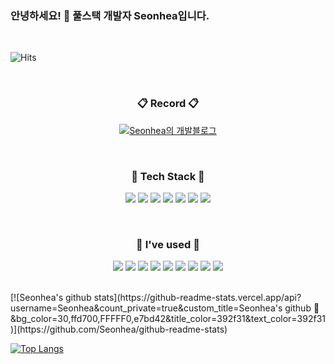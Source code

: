 ### 안녕하세요! 👋 풀스택 개발자 Seonhea입니다.

<!--
**Seonhea/Seonhea** is a ✨ _special_ ✨ repository because its `README.md` (this file) appears on your GitHub profile.

Here are some ideas to get you started:

- 🔭 I’m currently working on ...
- 🌱 I’m currently learning ...
- 👯 I’m looking to collaborate on ...
- 🤔 I’m looking for help with ...
- 💬 Ask me about ...
- 📫 How to reach me: ...
- 😄 Pronouns: ...
- ⚡ Fun fact: ...
-->
<br>

<!-- github 조회 수(today/total) https://hits.seeyoufarm.com/ -->
![Hits](https://hits.seeyoufarm.com/api/count/incr/badge.svg?url=https%3A%2F%2Fgithub.com%2FSeonhea&count_bg=%233BC8A9&title_bg=%23555555&icon=github.svg&icon_color=%23E7E7E7&title=hits&edge_flat=false) 

<br>
 <h3 align="center">📋 Record 📋</h3>
 <p align="center">
 <a href="https://snne.tistory.com/category/%EC%BD%94%EB%94%A9%EC%A4%91%EB%8F%85">
<img src="https://img.shields.io/badge/-Blog-ff69b4?logo=GitHub&logoColor=white" alt="Seonhea의 개발블로그" /> 
</a>
</p>
 <br>
<h3 align="center">🌳 Tech Stack 🌳</h3>

<p align="center">
<img src="https://img.shields.io/badge/-Java-007396?logo=Java" />
<img src="https://img.shields.io/badge/JavaScript-F7DF1E?style=flat-square&logo=JavaScript&logoColor=white" />
<img src="https://img.shields.io/badge/-Oracle-F80000?logo=Oracle" />
<img src="https://img.shields.io/badge/-MariaDB-003545?logo=MariaDB" />
<img src="https://img.shields.io/badge/-HTML5-E34F26?logo=Html5&logoColor=white" />
<img src="https://img.shields.io/badge/-CSS3-1572B6?logo=CSS3" />
<img src="https://img.shields.io/badge/JSON%20Web%20Tokens-000000?style=flat-square&logo=JSON%20Web%20Tokens&logoColor=white" />
  <!-- 아직 사용안해본 기술 스택
<img src="https://img.shields.io/badge/TypeScript-3178C6?style=flat-square&logo=TypeScript&logoColor=white" />
<img src="https://img.shields.io/badge/Node.js-339933?style=flat-square&logo=Node.js&logoColor=white" />
<img src="https://img.shields.io/badge/MySQL-4479A1?style=flat-square&logo=MySQL&logoColor=white" />
<img src="https://img.shields.io/badge/PostgreSQL-4169E1?style=flat-square&logo=PostgreSQL&logoColor=white" />
<img src="https://img.shields.io/badge/MongoDB-47A248?style=flat-square&logo=MongoDB&logoColor=white" />
<img src="https://img.shields.io/badge/ReactJS-61DAFB?style=flat-square&logo=React&logoColor=white" />
<img src="https://img.shields.io/badge/Python-3766AB?style=flat-square&logo=Python&logoColor=white" />
 --> 
</p>

<br>

<h3 align="center">🧷 I've used 🧷</h3>

<p align="center">
<img src="https://img.shields.io/badge/-Spring-6DB33F?logo=Spring&logoColor=white" />
<img src="https://img.shields.io/badge/-Bootstrap-7952B3?logo=bootstrap&logoColor=white" />
<img src="https://img.shields.io/badge/-jQuery-0769AD?logo=jQuery" />
<img src="https://img.shields.io/badge/Postman-FF6C37?style=flat-square&logo=Postman&logoColor=white" />
<img src="https://img.shields.io/badge/Git-F05032?style=flat-square&logo=Git&logoColor=white" />
<img src="https://img.shields.io/badge/GitHub-181717?style=flat-square&logo=GitHub&logoColor=white" />
<img src="https://img.shields.io/badge/Bitbucket-0052CC?style=flat-square&logo=Bitbucket&logoColor=white" />
<img src="https://img.shields.io/badge/-Sourcetree-0052CC?logo=sourcetree" />
<img src="https://img.shields.io/badge/-Selenium-43B02A?logo=Selenium&logoColor=white" />
<!--
<img src="https://img.shields.io/badge/PM2-2B037A?style=flat-square&logo=PM2&logoColor=white" />
<img src="https://img.shields.io/badge/Slack-4A154B?style=flat-square&logo=Slack&logoColor=white" />
<img src="https://img.shields.io/badge/Swagger-85EA2D?style=flat-square&logo=Swagger&logoColor=white" />
<img src="https://img.shields.io/badge/Firebase-FFCA28?style=flat-square&logo=Firebase&logoColor=white" />
<img src="https://img.shields.io/badge/Google%20Analytics-E37400?style=flat-square&logo=Google%20Analytics&logoColor=white" />
-->
 </p>
 <br>
 [![Seonhea's github stats](https://github-readme-stats.vercel.app/api?username=Seonhea&count_private=true&custom_title=Seonhea's&nbsp;github&nbsp;👀&bg_color=30,ffd700,FFFFF0,e7bd42&title_color=392f31&text_color=392f31)](https://github.com/Seonhea/github-readme-stats) 
 
 [![Top Langs](https://github-readme-stats.vercel.app/api/top-langs/?username=Seonhea&layout=compact)](https://github.com/Seonhea/github-readme-stats)

<br>
<br>
<!-- 텍스트로 리스트업하니 너무 스크롤바 길어져서 별로..
## 사용가능 언어
*  Java <img src="https://img.shields.io/badge/-Java-007396?logo=Java" />
*  JavaScript <img src="https://img.shields.io/badge/-JavaScript-007396?logo=JavaScript" />
*  SQL <img src="https://img.shields.io/badge/-Oracle-F80000?logo=Oracle" />
*  HTML5 <img src="https://img.shields.io/badge/-HTML5-E34F26?logo=Html5&logoColor=white" />
*  CSS3 <img src="https://img.shields.io/badge/-CSS3-1572B6?logo=CSS3" />
## 사용해본 프레임워크
*  STS 3.9.12 <img src="https://img.shields.io/badge/-Spring-6DB33F?logo=Spring&logoColor=white" />
*  MyBatis
*  spring-security
*  Log4j
*  STS 4.13.1 (Boot)
## DBMS
* Oracle 11g Express Edition <img src="https://img.shields.io/badge/-Oracle-F80000?logo=Oracle" />
* MariaDB <img src="https://img.shields.io/badge/-MariaDB-003545?logo=MariaDB" />
## 사용해본 DB 툴
*  sqldeveloper
*  DBeaver
*  MySQL Workbench
*  HeidiSQL
## WAS
* Apache Tomcat 8.5 <img src="https://img.shields.io/badge/-Apache Tomcat-F8DC75?logo=ApacheTomcat&logoColor=black" />
## 프로젝트 관리도구
* Apache Maven <img src="https://img.shields.io/badge/-Apache Maven-C71A36?logo=Apache Maven" />
* Gradle <img src="https://img.shields.io/badge/-Gradle-02303A?logo=Gradle" />
## 라이브러리
* Bootstrap <img src="https://img.shields.io/badge/-Bootstrap-7952B3?logo=bootstrap&logoColor=white" />
* jQuery <img src="https://img.shields.io/badge/-jQuery-0769AD?logo=jQuery" />
* JSGRID
## Open API
* Naver 로그인 <img src="https://img.shields.io/badge/-Naver-03C75A?logo=Naver&logoColor=white" />
* Kakao 로그인 <img src="https://img.shields.io/badge/-Kakao-FFCD00?logo=KakaoTalk&logoColor=white" />
* Facebook 로그인 <img src="https://img.shields.io/badge/-Facebook-1877F2?logo=Facebook&logoColor=white" />
* Daum 주소찾기
* Selenium <img src="https://img.shields.io/badge/-Selenium-43B02A?logo=Selenium&logoColor=white" />
* 국세청 사업자번호조회
## 형상관리 시스템
* Git/github <img src="https://img.shields.io/badge/-Git/github-181717?logo=github" />
* Git/Bitbucket <img src="https://img.shields.io/badge/-Bitbucket-0052CC?logo=bitbucket" />
## Git GUI Client
* Sourcetree  <img src="https://img.shields.io/badge/-Sourcetree-0052CC?logo=sourcetree" />
* tortoisegit
## 협업 툴
* Google Drive <img src="https://img.shields.io/badge/-Google%20Drive-4285F4?logo=googledrive&logoColor=white" />
* Atlassian - Confluence <img src="https://img.shields.io/badge/-Atlassian-0052CC?logo=Atlassian" />
* Jira <img src="https://img.shields.io/badge/-Jira-0052CC?logo=Jira" />
## 비대면 회의, 발표
* Zoom <img src="https://img.shields.io/badge/-Zoom-0052CC?logo=zoom&logoColor=white" />
* Discord <img src="https://img.shields.io/badge/-Discord-5865F2?logo=Discord&logoColor=white" />
* Google Meet <img src="https://img.shields.io/badge/-Google Meet-00897B?logo=googlemeet" />
-->
